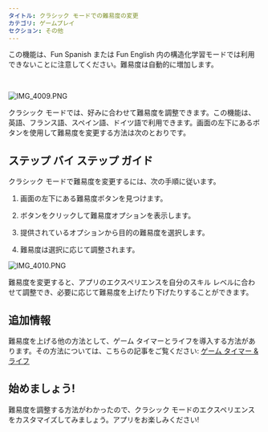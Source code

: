 ```yaml
---
タイトル: クラシック モードでの難易度の変更
カテゴリ: ゲームプレイ
セクション: その他
---
```

この機能は、Fun Spanish または Fun English 内の構造化学習モードでは利用できないことに注意してください。難易度は自動的に増加します。

 

![IMG_4009.PNG](https://help.Studycat.com/hc/article_attachments/35685764333977)

クラシック モードでは、好みに合わせて難易度を調整できます。この機能は、英語、フランス語、スペイン語、ドイツ語で利用できます。画面の左下にあるボタンを使用して難易度を変更する方法は次のとおりです。

## ステップ バイ ステップ ガイド

クラシック モードで難易度を変更するには、次の手順に従います。

1. 画面の左下にある難易度ボタンを見つけます。

2. ボタンをクリックして難易度オプションを表示します。

3. 提供されているオプションから目的の難易度を選択します。
4. 難易度は選択に応じて調整されます。

![IMG_4010.PNG](https://help.Studycat.com/hc/article_attachments/35685764338201)

難易度を変更すると、アプリのエクスペリエンスを自分のスキル レベルに合わせて調整でき、必要に応じて難易度を上げたり下げたりすることができます。

## 追加情報

難易度を上げる他の方法として、ゲーム タイマーとライフを導入する方法があります。その方法については、こちらの記事をご覧ください: [ゲーム タイマー \& ライフ](https://help.Studycat.com/hc/en-us/articles/27187476326297)

## 始めましょう!

難易度を調整する方法がわかったので、クラシック モードのエクスペリエンスをカスタマイズしてみましょう。アプリをお楽しみください!